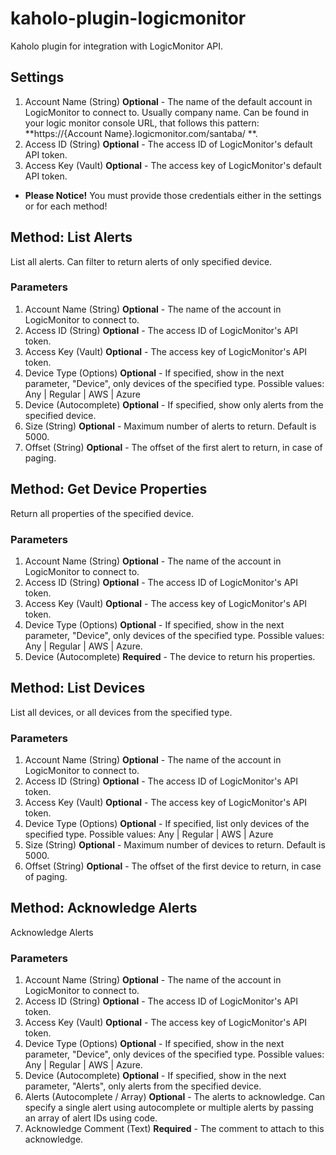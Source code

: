 # kaholo-plugin-logicmonitor
Kaholo plugin for integration with LogicMonitor API.

## Settings
1. Account Name (String) **Optional** - The name of the default account in LogicMonitor to connect to. Usually company name. Can be found in your logic monitor console URL, that follows this pattern: **https://{Account Name}.logicmonitor.com/santaba/ **.
2. Access ID (String) **Optional** - The access ID of LogicMonitor's default API token.
3. Access Key (Vault) **Optional** - The access key of LogicMonitor's default API token.

* **Please Notice!** You must provide those credentials either in the settings or for each method!

## Method: List Alerts
List all alerts. Can filter to return alerts of only specified device.

### Parameters
1. Account Name (String) **Optional** - The name of the account in LogicMonitor to connect to.
2. Access ID (String) **Optional** - The access ID of LogicMonitor's API token.
3. Access Key (Vault) **Optional** - The access key of LogicMonitor's API token.
4. Device Type (Options) **Optional** - If specified, show in the next parameter, "Device", only devices of the specified type. Possible values: Any | Regular | AWS | Azure
5. Device (Autocomplete) **Optional** - If specified, show only alerts from the specified device.
6. Size (String) **Optional** - Maximum number of alerts to return. Default is 5000.
7. Offset (String) **Optional** - The offset of the first alert to return, in case of paging.

## Method: Get Device Properties
Return all properties of the specified device.

### Parameters
1. Account Name (String) **Optional** - The name of the account in LogicMonitor to connect to.
2. Access ID (String) **Optional** - The access ID of LogicMonitor's API token.
3. Access Key (Vault) **Optional** - The access key of LogicMonitor's API token.
4. Device Type (Options) **Optional** - If specified, show in the next parameter, "Device", only devices of the specified type. Possible values: Any | Regular | AWS | Azure.
5. Device (Autocomplete) **Required** - The device to return his properties.

## Method: List Devices
List all devices, or all devices from the specified type.

### Parameters
1. Account Name (String) **Optional** - The name of the account in LogicMonitor to connect to.
2. Access ID (String) **Optional** - The access ID of LogicMonitor's API token.
3. Access Key (Vault) **Optional** - The access key of LogicMonitor's API token.
4. Device Type (Options) **Optional** - If specified, list only devices of the specified type. Possible values: Any | Regular | AWS | Azure
5. Size (String) **Optional** - Maximum number of devices to return. Default is 5000.
6. Offset (String) **Optional** - The offset of the first device to return, in case of paging.

## Method: Acknowledge Alerts
Acknowledge Alerts

### Parameters
1. Account Name (String) **Optional** - The name of the account in LogicMonitor to connect to.
2. Access ID (String) **Optional** - The access ID of LogicMonitor's API token.
3. Access Key (Vault) **Optional** - The access key of LogicMonitor's API token.
4. Device Type (Options) **Optional** - If specified, show in the next parameter, "Device", only devices of the specified type. Possible values: Any | Regular | AWS | Azure.
5. Device (Autocomplete) **Optional** - If specified, show in the next parameter, "Alerts", only alerts from the specified device.
6. Alerts (Autocomplete / Array) **Optional** - The alerts to acknowledge. Can specify a single alert using autocomplete or multiple alerts by passing an array of alert IDs using code.
7. Acknowledge Comment (Text) **Required** - The comment to attach to this acknowledge.

